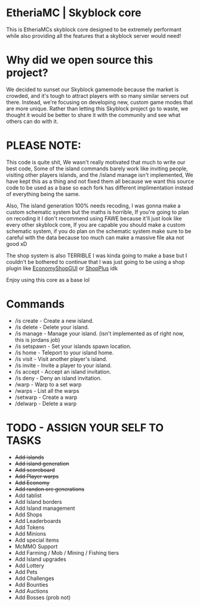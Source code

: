 # EtheriaMC | Skyblock core

This is EtheriaMCs skyblock core designed to be extremely performant while also providing all the features that a skyblock server would need!

# Why did we open source this project?
We decided to sunset our Skyblock gamemode because the market is crowded, and it's tough to attract players with so many similar servers out there. Instead, we're focusing on developing new, custom game modes that are more unique. Rather than letting this Skyblock project go to waste, we thought it would be better to share it with the community and see what others can do with it.

# PLEASE NOTE:
This code is quite shit, We wasn't really motivated that much to write our best code, Some of the island commands barely work like inviting people, visiting other players islands, and the /island manage isn't implemented, We have kept this as a thing and not fixed them all because we want this source code to be used as a base so each fork has different implimentation instead of everything being the same.

Also, The island generation 100% needs recoding, I was gonna make a custom schematic system but the maths is horrible, If you're going to plan on recoding it I don't recommend using FAWE because it'll just look like every other skyblock core, If you are capable you should make a custom schematic system, if you do plan on the schematic system make sure to be careful with the data because too much can make a massive file aka not good xD

The shop system is also TERRIBLE I was kinda going to make a base but I couldn't be bothered to continue that I was just going to be using a shop plugin like [EconomyShopGUI](https://www.spigotmc.org/resources/economyshopgui.69927/) or [ShopPlus](https://www.spigotmc.org/resources/shopplus-advanced-gui-shop.47233/) idk

Enjoy using this core as a base lol

# Commands
- /is create <name> - Create a new island.
- /is delete <name> - Delete your island.
- /is manage - Manage your island. (isn't implemented as of right now, this is jordans job)
- /is setspawn - Set your islands spawn location.
- /is home - Teleport to your island home.
- /is visit <player> - Visit another player's island.
- /is invite <player> - Invite a player to your island.
- /is accept <player> - Accept an island invitation.
- /is deny <player> - Deny an island invitation.
- /warp <warp> - Warp to a set warp
- /warps - List all the warps
- /setwarp <name> - Create a warp
- /delwarp <warp> - Delete a warp
# TODO - ASSIGN YOUR SELF TO TASKS
- ~~Add islands~~
- ~~Add island generation~~
- ~~Add scoreboard~~
- ~~Add Player warps~~
- ~~Add Economy~~
- ~~Add randon ore generations~~
- Add tablist
- Add Island borders
- Add Island management
- Add Shops
- Add Leaderboards
- Add Tokens
- Add Minions
- Add special items
- McMMO Support
- Add Farming / Mob / Mining / Fishing tiers
- Add Island upgrades
- Add Lottery
- Add Pets
- Add Challenges
- Add Bounties
- Add Auctions
- Add Bosses (prob not)
